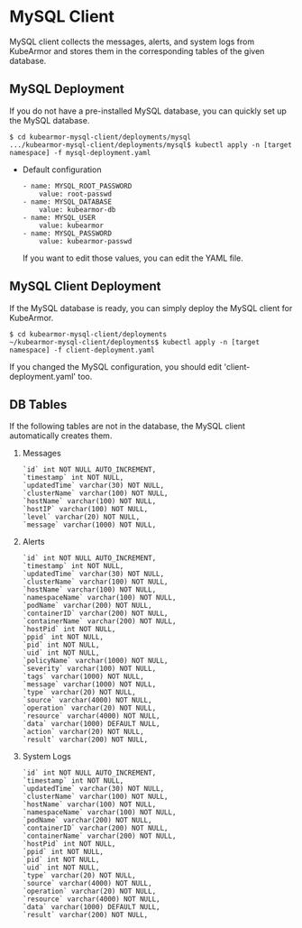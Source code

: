 # MySQL Client

MySQL client collects the messages, alerts, and system logs from KubeArmor and stores them in the corresponding tables of the given database.

## MySQL Deployment

If you do not have a pre-installed MySQL database, you can quickly set up the MySQL database.

```
$ cd kubearmor-mysql-client/deployments/mysql
.../kubearmor-mysql-client/deployments/mysql$ kubectl apply -n [target namespace] -f mysql-deployment.yaml
```

* Default configuration

    ```
    - name: MYSQL_ROOT_PASSWORD
        value: root-passwd
    - name: MYSQL_DATABASE
        value: kubearmor-db
    - name: MYSQL_USER
        value: kubearmor
    - name: MYSQL_PASSWORD
        value: kubearmor-passwd
    ```

    If you want to edit those values, you can edit the YAML file.

## MySQL Client Deployment

If the MySQL database is ready, you can simply deploy the MySQL client for KubeArmor.

```
$ cd kubearmor-mysql-client/deployments
~/kubearmor-mysql-client/deployments$ kubectl apply -n [target namespace] -f client-deployment.yaml
```

If you changed the MySQL configuration, you should edit 'client-deployment.yaml' too.

## DB Tables

If the following tables are not in the database, the MySQL client automatically creates them.

1. Messages

    ```
	`id` int NOT NULL AUTO_INCREMENT,
	`timestamp` int NOT NULL,
	`updatedTime` varchar(30) NOT NULL,
	`clusterName` varchar(100) NOT NULL,
	`hostName` varchar(100) NOT NULL,
	`hostIP` varchar(100) NOT NULL,
	`level` varchar(20) NOT NULL,
	`message` varchar(1000) NOT NULL,
    ```

2. Alerts

    ```
	`id` int NOT NULL AUTO_INCREMENT,
	`timestamp` int NOT NULL,
	`updatedTime` varchar(30) NOT NULL,
	`clusterName` varchar(100) NOT NULL,
	`hostName` varchar(100) NOT NULL,
	`namespaceName` varchar(100) NOT NULL,
	`podName` varchar(200) NOT NULL,
	`containerID` varchar(200) NOT NULL,
	`containerName` varchar(200) NOT NULL,
	`hostPid` int NOT NULL,
	`ppid` int NOT NULL,
	`pid` int NOT NULL,
	`uid` int NOT NULL,
	`policyName` varchar(1000) NOT NULL,
	`severity` varchar(100) NOT NULL,
	`tags` varchar(1000) NOT NULL,
	`message` varchar(1000) NOT NULL,
	`type` varchar(20) NOT NULL,
	`source` varchar(4000) NOT NULL,
	`operation` varchar(20) NOT NULL,
	`resource` varchar(4000) NOT NULL,
	`data` varchar(1000) DEFAULT NULL,
	`action` varchar(20) NOT NULL,
	`result` varchar(200) NOT NULL,
    ```

3. System Logs

    ```
	`id` int NOT NULL AUTO_INCREMENT,
	`timestamp` int NOT NULL,
	`updatedTime` varchar(30) NOT NULL,
	`clusterName` varchar(100) NOT NULL,
	`hostName` varchar(100) NOT NULL,
	`namespaceName` varchar(100) NOT NULL,
	`podName` varchar(200) NOT NULL,
	`containerID` varchar(200) NOT NULL,
	`containerName` varchar(200) NOT NULL,
	`hostPid` int NOT NULL,
	`ppid` int NOT NULL,
	`pid` int NOT NULL,
	`uid` int NOT NULL,
	`type` varchar(20) NOT NULL,
	`source` varchar(4000) NOT NULL,
	`operation` varchar(20) NOT NULL,
	`resource` varchar(4000) NOT NULL,
	`data` varchar(1000) DEFAULT NULL,
	`result` varchar(200) NOT NULL,
    ```
